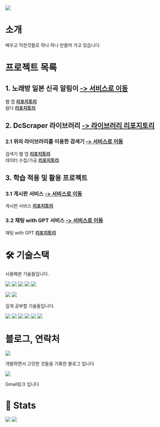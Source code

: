 ![](https://capsule-render.vercel.app/api?type=waving&color=91f48a&height=120&text=spiaminto's%20GitHub&animation=fadeIn&fontColor=4d4d4d&fontSize=50)

# 소개
배우고 익힌것들로 하나 하나 만들어 가고 있습니다.

# 프로젝트 목록
## 1. 노래방 일본 신곡 알림이 [-> 서비스로 이동](https://jsongnoti.com)   
웹 앱 **[리포지토리](https://github.com/spiaminto/JsongNoti-web)**   
람다 **[리포지토리](https://github.com/spiaminto/JsongNoti)**  

## 2. DcScraper 라이브러리 [-> 라이브러리 리포지토리](https://github.com/spiaminto/DcScraper)
### 2.1 위의 라이브러리를 이용한 검색기 [-> 서비스로 이동](http://spia.ap-northeast-2.elasticbeanstalk.com/gitgallsearch)     
검색기 웹 앱 **[리포지토리](https://github.com/spiaminto/GitGallSearch)**   
데이터 수집/가공 **[리포지토리](https://github.com/spiaminto/GitGallSearchBack)**

## 3. 학습 적용 및 활용 프로젝트
### 3.1 게시판 서비스 [-> 서비스로 이동](http://spia.ap-northeast-2.elasticbeanstalk.com/spiaboard/boards)  
게시판 서비스 **[리포지토리](https://github.com/spiaminto/boardJpa)**  
### 3.2 채팅 with GPT 서비스 [-> 서비스로 이동](http://spia.ap-northeast-2.elasticbeanstalk.com/spiachat/lobby)   
채팅 with GPT **[리포지토리](https://github.com/spiaminto/spiaChat)**

# 🛠️ 기술스택
사용해본 기술들입니다.  
  
![](https://img.shields.io/badge/HTML-e34f26?style=flat-square&logo=HTML5&logoColor=white)
![](https://img.shields.io/badge/CSS-1592b6?style=flat-square&logo=CSS3&logoColor=white)
![](https://img.shields.io/badge/Bootstrap-795eb3?style=flat-square&logo=Bootstrap&logoColor=white)
![](https://img.shields.io/badge/Javascript-f7df1e?style=flat-square&logo=Javascript&logoColor=white)
![](https://img.shields.io/badge/Jquery-0769ad?style=flat-square&logo=Jquery&logoColor=white)  

![](https://img.shields.io/badge/ElasticBeanstalk-dd6d33?style=flat-square&logo=AmazonWebServices&logoColor=white) 
![](https://img.shields.io/badge/AWSLambda-ffba75?style=flat-square&logo=AWSLambda&logoColor=white) 

  
깊게 공부할 기술들입니다.  
  
![](https://img.shields.io/badge/Java-007396?style=flat-square&logo=Java&logoColor=white)
![](https://img.shields.io/badge/SpringBoot-6DB33F?style=flat-square&logo=Spring-Boot&logoColor=white) 
![](https://img.shields.io/badge/Thymeleaf-6D933F?style=flat-square&logo=Thymeleaf&logoColor=white) 
![](https://img.shields.io/badge/MySQL-4479A1?style=flat-square&logo=MySQL&logoColor=white) 
![](https://img.shields.io/badge/PostgreSQL-3776ab?style=flat-square&logo=PostgreSQL&logoColor=white)
![](https://img.shields.io/badge/AmazonAWS-FF7F00?style=flat-square&logo=AmazonWebServices&logoColor=white)

# 블로그, 연락처
[![](https://img.shields.io/badge/Tistory-000000?style=flat-square&logo=Tistory&logoColor=white&link=https://spiaminto.tistory.com/)](https://spiaminto.tistory.com/)
  
개발하면서 고민한 것들을 기록한 블로그 입니다

[![](https://img.shields.io/badge/Gmail-EA4335?style=flat-square&logo=Gmail&logoColor=white&link=mailto:spiaminto@gmail.com)](mailto:spiaminto@gmail.com)

Gmail링크 입니다

# 🏅 Stats

![](https://github-readme-stats.vercel.app/api?username=spiaminto&bg_color=180,00000000,00000000&title_color=4d4d4d&text_color=4d4d4d) 
![](https://github-readme-stats.vercel.app/api/top-langs/?username=spiaminto&layout=compact&bg_color=180,00000000,00000000&title_color=4d4d4d&text_color=4d4d4d)
